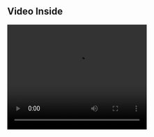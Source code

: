 ## Video Inside

<video width="320" height="240" controls>
  <source src="https://www.example.com/video.mp4" type="video/mp4">
  Your browser does not support the video tag.
</video>